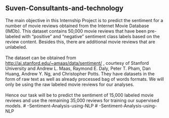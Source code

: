 ## Suven-Consultants-and-technology
The main objective in this Internship Project is to predict the sentiment for a number of movie
reviews obtained from the Internet Movie Database (IMDb). This dataset contains 50,000
movie reviews that have been pre-labeled with “positive” and “negative” sentiment class labels
based on the review content. Besides this, there are additional movie reviews that are
unlabeled.<br />\
The dataset can be obtained from http://ai.stanford.edu/~amaas/data/sentiment/ ,
courtesy of Stanford University and Andrew L. Maas, Raymond E. Daly, Peter T. Pham, Dan
Huang, Andrew Y. Ng, and Christopher Potts. They have datasets in the form of raw text as well
as already processed bag of words formats. We will only be using the raw labeled movie
reviews for our analyses.<br />\
Hence our task will be to predict the sentiment of 15,000 labeled movie reviews and use the
remaining 35,000 reviews for training our supervised models.
#   - S e n t i m e n t - A n a l y s i s - u s i n g - N L P  
 #   - S e n t i m e n t - A n a l y s i s - u s i n g - N L P  
 